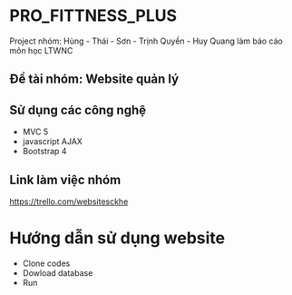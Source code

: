 # PRO_FITTNESS_PLUS
Project nhóm: Hùng - Thái - Sơn - Trịnh Quyền - Huy Quang làm báo cáo môn học LTWNC
## Đề tài nhóm: Website quản lý
## Sử dụng các công nghệ
- MVC 5
- javascript AJAX
- Bootstrap 4
## Link làm việc nhóm
https://trello.com/websitesckhe

# Hướng dẫn sử dụng website
- Clone codes
- Dowload database
- Run
